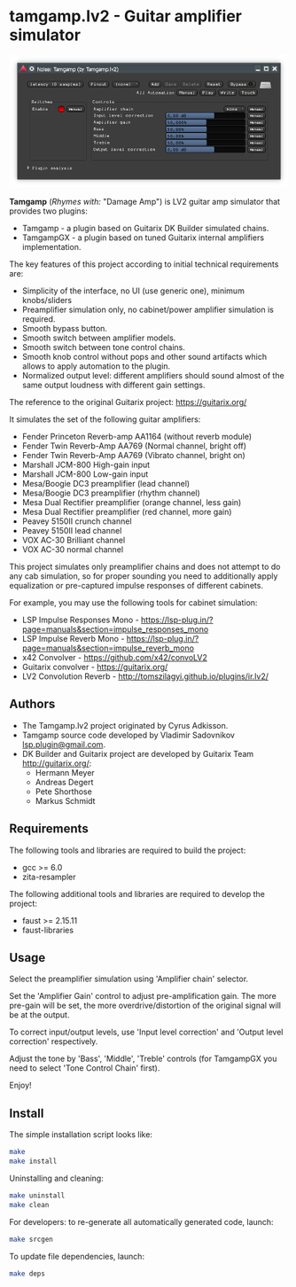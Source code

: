 tamgamp.lv2 - Guitar amplifier simulator
========================================

![Tamgamp in Ardour](res/tamgamp.png)

**Tamgamp** (*Rhymes with:* "Damage Amp") is LV2 guitar amp simulator that provides two plugins:
* Tamgamp - a plugin based on Guitarix DK Builder simulated chains.
* TamgampGX - a plugin based on tuned Guitarix internal amplifiers implementation.

The key features of this project according to initial technical requirements are:
* Simplicity of the interface, no UI (use generic one), minimum knobs/sliders
* Preamplifier simulation only, no cabinet/power amplifier simulation is required.
* Smooth bypass button.
* Smooth switch between amplifier models.
* Smooth switch between tone control chains.
* Smooth knob control without pops and other sound artifacts which allows to apply automation to the plugin.
* Normalized output level: different amplifiers should sound almost of the same output loudness with different gain settings.

The reference to the original Guitarix project: https://guitarix.org/

It simulates the set of the following guitar amplifiers:

* Fender Princeton Reverb-amp AA1164 (without reverb module)
* Fender Twin Reverb-Amp AA769 (Normal channel, bright off)
* Fender Twin Reverb-Amp AA769 (Vibrato channel, bright on)
* Marshall JCM-800 High-gain input
* Marshall JCM-800 Low-gain input
* Mesa/Boogie DC3 preamplifier (lead channel)
* Mesa/Boogie DC3 preamplifier (rhythm channel)
* Mesa Dual Rectifier preamplifier (orange channel, less gain)
* Mesa Dual Rectifier preamplifier (red channel, more gain)
* Peavey 5150II crunch channel
* Peavey 5150II lead channel
* VOX AC-30 Brilliant channel
* VOX AC-30 normal channel

This project simulates only preamplifier chains and does not attempt to do any cab simulation,
so for proper sounding you need to additionally apply equalization or pre-captured impulse responses
of different cabinets.

For example, you may use the following tools for cabinet simulation:
* LSP Impulse Responses Mono - https://lsp-plug.in/?page=manuals&section=impulse_responses_mono
* LSP Impulse Reverb Mono - https://lsp-plug.in/?page=manuals&section=impulse_reverb_mono
* x42 Convolver - https://github.com/x42/convoLV2
* Guitarix convolver - https://guitarix.org/
* LV2 Convolution Reverb - http://tomszilagyi.github.io/plugins/ir.lv2/

Authors
------------

* The Tamgamp.lv2 project originated by Cyrus Adkisson.
* Tamgamp source code developed by Vladimir Sadovnikov <lsp.plugin@gmail.com>.
* DK Builder and Guitarix project are developed by Guitarix Team <http://guitarix.org/>:
  * Hermann Meyer
  * Andreas Degert
  * Pete Shorthose
  * Markus Schmidt

Requirements
------------

The following tools and libraries are required to build the project:
  * gcc >= 6.0
  * zita-resampler
  
The following additional tools and libraries are required to develop the project:
  * faust >= 2.15.11
  * faust-libraries 

Usage
-----

Select the preamplifier simulation using 'Amplifier chain' selector.

Set the 'Amplifier Gain' control to adjust pre-amplification gain. The more
pre-gain will be set, the more overdrive/distortion of the original signal will be
at the output.

To correct input/output levels, use 'Input level correction' and
'Output level correction' respectively.

Adjust the tone by 'Bass', 'Middle', 'Treble' controls (for TamgampGX you need to
select 'Tone Control Chain' first).

Enjoy!

Install
-------

The simple installation script looks like:

```bash
make
make install
```

Uninstalling and cleaning:

```bash
make uninstall
make clean
```


For developers: to re-generate all automatically generated code, launch:

```bash
make srcgen
```

To update file dependencies, launch:

```bash
make deps
```

